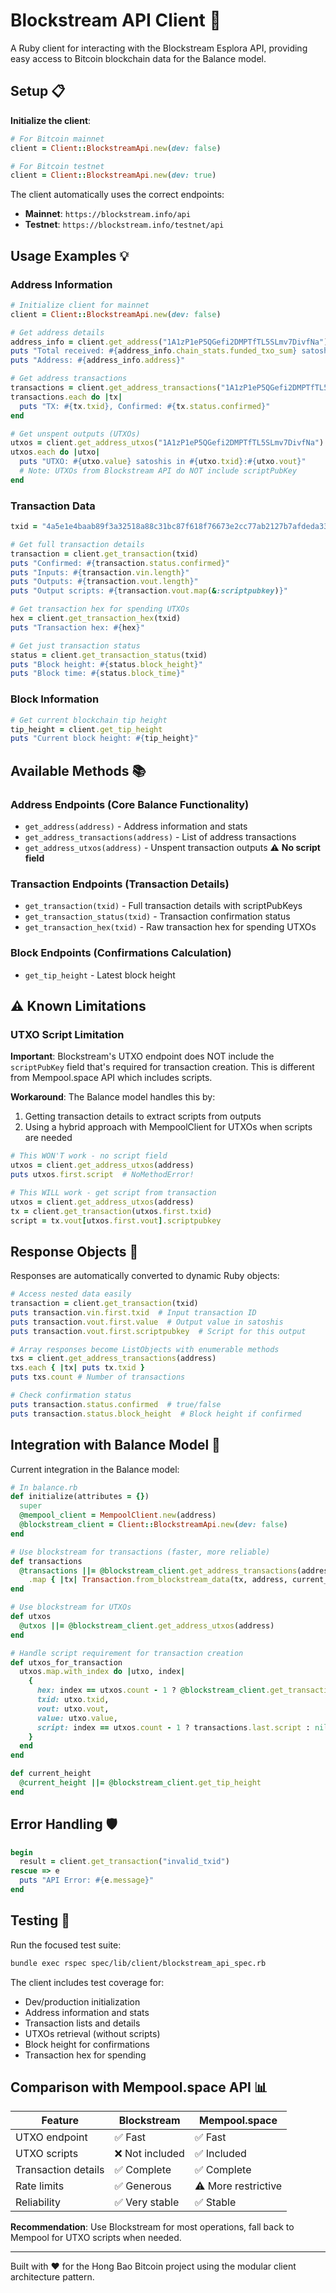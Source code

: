 # Blockstream API Client 🚀

A Ruby client for interacting with the Blockstream Esplora API, providing easy access to Bitcoin blockchain data for the Balance model.

## Setup 📋

**Initialize the client**:
```ruby
# For Bitcoin mainnet
client = Client::BlockstreamApi.new(dev: false)

# For Bitcoin testnet
client = Client::BlockstreamApi.new(dev: true)
```

The client automatically uses the correct endpoints:
- **Mainnet**: `https://blockstream.info/api`
- **Testnet**: `https://blockstream.info/testnet/api`

## Usage Examples 💡

### Address Information
```ruby
# Initialize client for mainnet
client = Client::BlockstreamApi.new(dev: false)

# Get address details
address_info = client.get_address("1A1zP1eP5QGefi2DMPTfTL5SLmv7DivfNa")
puts "Total received: #{address_info.chain_stats.funded_txo_sum} satoshis"
puts "Address: #{address_info.address}"

# Get address transactions
transactions = client.get_address_transactions("1A1zP1eP5QGefi2DMPTfTL5SLmv7DivfNa")
transactions.each do |tx|
  puts "TX: #{tx.txid}, Confirmed: #{tx.status.confirmed}"
end

# Get unspent outputs (UTXOs)
utxos = client.get_address_utxos("1A1zP1eP5QGefi2DMPTfTL5SLmv7DivfNa")
utxos.each do |utxo|
  puts "UTXO: #{utxo.value} satoshis in #{utxo.txid}:#{utxo.vout}"
  # Note: UTXOs from Blockstream API do NOT include scriptPubKey
end
```

### Transaction Data
```ruby
txid = "4a5e1e4baab89f3a32518a88c31bc87f618f76673e2cc77ab2127b7afdeda33b"

# Get full transaction details
transaction = client.get_transaction(txid)
puts "Confirmed: #{transaction.status.confirmed}"
puts "Inputs: #{transaction.vin.length}"
puts "Outputs: #{transaction.vout.length}"
puts "Output scripts: #{transaction.vout.map(&:scriptpubkey)}"

# Get transaction hex for spending UTXOs
hex = client.get_transaction_hex(txid)
puts "Transaction hex: #{hex}"

# Get just transaction status
status = client.get_transaction_status(txid)
puts "Block height: #{status.block_height}"
puts "Block time: #{status.block_time}"
```

### Block Information
```ruby
# Get current blockchain tip height
tip_height = client.get_tip_height
puts "Current block height: #{tip_height}"
```

## Available Methods 📚

### Address Endpoints (Core Balance Functionality)
- `get_address(address)` - Address information and stats
- `get_address_transactions(address)` - List of address transactions
- `get_address_utxos(address)` - Unspent transaction outputs ⚠️ **No script field**

### Transaction Endpoints (Transaction Details)
- `get_transaction(txid)` - Full transaction details with scriptPubKeys
- `get_transaction_status(txid)` - Transaction confirmation status
- `get_transaction_hex(txid)` - Raw transaction hex for spending UTXOs

### Block Endpoints (Confirmations Calculation)
- `get_tip_height` - Latest block height

## ⚠️ Known Limitations

### UTXO Script Limitation
**Important**: Blockstream's UTXO endpoint does NOT include the `scriptPubKey` field that's required for transaction creation. This is different from Mempool.space API which includes scripts.

**Workaround**: The Balance model handles this by:
1. Getting transaction details to extract scripts from outputs
2. Using a hybrid approach with MempoolClient for UTXOs when scripts are needed

```ruby
# This WON'T work - no script field
utxos = client.get_address_utxos(address)
puts utxos.first.script  # NoMethodError!

# This WILL work - get script from transaction
utxos = client.get_address_utxos(address)
tx = client.get_transaction(utxos.first.txid)
script = tx.vout[utxos.first.vout].scriptpubkey
```

## Response Objects 🎯

Responses are automatically converted to dynamic Ruby objects:

```ruby
# Access nested data easily
transaction = client.get_transaction(txid)
puts transaction.vin.first.txid  # Input transaction ID
puts transaction.vout.first.value  # Output value in satoshis
puts transaction.vout.first.scriptpubkey  # Script for this output

# Array responses become ListObjects with enumerable methods
txs = client.get_address_transactions(address)
txs.each { |tx| puts tx.txid }
puts txs.count # Number of transactions

# Check confirmation status
puts transaction.status.confirmed  # true/false
puts transaction.status.block_height  # Block height if confirmed
```

## Integration with Balance Model 🔗

Current integration in the Balance model:

```ruby
# In balance.rb
def initialize(attributes = {})
  super
  @mempool_client = MempoolClient.new(address)
  @blockstream_client = Client::BlockstreamApi.new(dev: false)
end

# Use blockstream for transactions (faster, more reliable)
def transactions
  @transactions ||= @blockstream_client.get_address_transactions(address)
    .map { |tx| Transaction.from_blockstream_data(tx, address, current_height) }
end

# Use blockstream for UTXOs
def utxos
  @utxos ||= @blockstream_client.get_address_utxos(address)
end

# Handle script requirement for transaction creation
def utxos_for_transaction
  utxos.map.with_index do |utxo, index|
    {
      hex: index == utxos.count - 1 ? @blockstream_client.get_transaction_hex(utxo.txid) : nil,
      txid: utxo.txid,
      vout: utxo.vout,
      value: utxo.value,
      script: index == utxos.count - 1 ? transactions.last.script : nil
    }
  end
end

def current_height
  @current_height ||= @blockstream_client.get_tip_height
end
```

## Error Handling 🛡️

```ruby
begin
  result = client.get_transaction("invalid_txid")
rescue => e
  puts "API Error: #{e.message}"
end
```

## Testing 🧪

Run the focused test suite:
```bash
bundle exec rspec spec/lib/client/blockstream_api_spec.rb
```

The client includes test coverage for:
- Dev/production initialization
- Address information and stats
- Transaction lists and details
- UTXOs retrieval (without scripts)
- Block height for confirmations
- Transaction hex for spending

## Comparison with Mempool.space API 📊

| Feature | Blockstream | Mempool.space |
|---------|-------------|---------------|
| UTXO endpoint | ✅ Fast | ✅ Fast |
| UTXO scripts | ❌ Not included | ✅ Included |
| Transaction details | ✅ Complete | ✅ Complete |
| Rate limits | ✅ Generous | ⚠️ More restrictive |
| Reliability | ✅ Very stable | ✅ Stable |

**Recommendation**: Use Blockstream for most operations, fall back to Mempool for UTXO scripts when needed.

---

Built with ❤️ for the Hong Bao Bitcoin project using the modular client architecture pattern.
